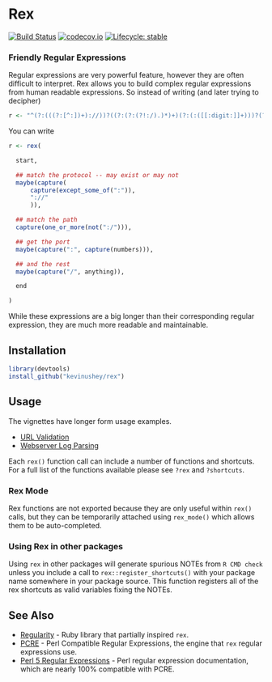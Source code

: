 # Rex

<!-- badges: start -->
[![Build Status](https://travis-ci.org/kevinushey/rex.png?branch=master)](https://travis-ci.org/kevinushey/rex)
[![codecov.io](https://codecov.io/github/kevinushey/rex/coverage.svg?branch=master)](https://codecov.io/github/kevinushey/rex?branch=master)
[![Lifecycle: stable](https://img.shields.io/badge/lifecycle-stable-brightgreen.svg)](https://www.tidyverse.org/lifecycle/#stable)
<!-- badges: end -->

### Friendly Regular Expressions

Regular expressions are very powerful feature, however they are often difficult
to interpret. Rex allows you to build complex regular expressions from human
readable expressions.  So instead of writing (and later trying to decipher)
```r
r <- "^(?:(((?:[^:])+)://))?((?:(?:(?!:/).)*)+)(?:(:([[:digit:]]+)))?(?:(/.*))?$"
```

You can write

```r
r <- rex(

  start,

  ## match the protocol -- may exist or may not
  maybe(capture(
      capture(except_some_of(":")),
      "://"
      )),

  ## match the path
  capture(one_or_more(not(":/"))),

  ## get the port
  maybe(capture(":", capture(numbers))),

  ## and the rest
  maybe(capture("/", anything)),

  end

)
```

While these expressions are a big longer than their corresponding regular
expression, they are much more readable and maintainable.

## Installation

```r
library(devtools)
install_github("kevinushey/rex")
```

## Usage

The vignettes have longer form usage examples.

- [URL Validation](http://rpubs.com/jimhester/rex-url_parsing)
- [Webserver Log Parsing](http://rpubs.com/jimhester/rex-log_parsing)

Each `rex()` function call can include a number of functions and shortcuts.
For a full list of the functions available please see `?rex` and `?shortcuts`.

### Rex Mode

Rex functions are not exported because they are only useful within `rex()`
calls, but they can be temporarily attached using `rex_mode()` which allows
them to be auto-completed.

### Using Rex in other packages

Using `rex` in other packages will generate spurious NOTEs from `R CMD check`
unless you include a call to `rex::register_shortcuts()` with your package name
somewhere in your package source.  This function registers all of the rex
shortcuts as valid variables fixing the NOTEs.

## See Also
- [Regularity](https://github.com/andrewberls/regularity) - Ruby library that
  partially inspired `rex`.
- [PCRE](http://www.pcre.org/) - Perl Compatible Regular Expressions, the
  engine that `rex` regular expressions use.
- [Perl 5 Regular Expressions](http://perldoc.perl.org/perlre.html) - Perl
  regular expression documentation, which are nearly 100% compatible with PCRE.
